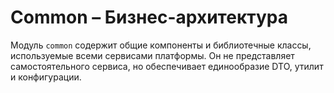 # Common – Бизнес-архитектура

Модуль `common` содержит общие компоненты и библиотечные классы, используемые всеми сервисами платформы. Он не представляет самостоятельного сервиса, но обеспечивает единообразие DTO, утилит и конфигурации.
